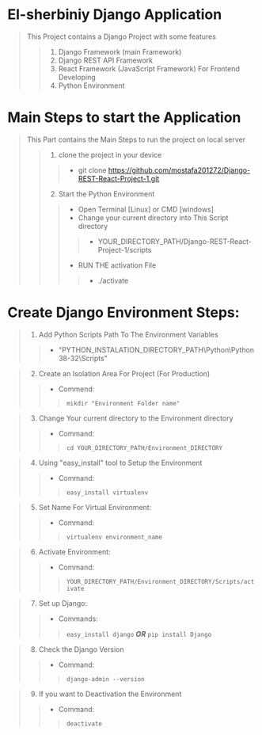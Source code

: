 # El-sherbiniy Django Application
> This Project contains a Django Project with some features
>> 1. Django Framework (main Framework)
>> 2. Django REST API Framework
>> 3. React Framework (JavaScript Framework) For Frontend Developing
>> 4. Python Environment

# Main Steps to start the Application
> This Part contains the Main Steps to run the project on local server
>> 1. clone the project in your device
>>> - git clone https://github.com/mostafa201272/Django-REST-React-Project-1.git
>> 2. Start the Python Environment
>>> - Open Terminal [Linux] or CMD [windows]
>>> - Change your current directory into This Script directory
>>>> - YOUR_DIRECTORY_PATH/Django-REST-React-Project-1/scripts
>>> - RUN THE activation File
>>>> - ./activate


# Create Django Environment Steps:
> 1. Add Python Scripts Path To The Environment Variables
>> * "PYTHON_INSTALATION_DIRECTORY_PATH\Python\Python38-32\Scripts"

> 2. Create an Isolation Area For Project (For Production)
>> * Commend:
>>>	`mikdir "Environment Folder name"`

> 3. Change Your current directory to the Environment directory
>> * Command:
>>> `cd YOUR_DIRECTORY_PATH/Environment_DIRECTORY`

> 4. Using "easy_install" tool to Setup the Environment
>> * Command:
>>> `easy_install virtualenv`

> 5. Set Name For Virtual Environment:
>> * Command:
>>> `virtualenv environment_name`

> 6. Activate Environment:
>> * Command:
>>> `YOUR_DIRECTORY_PATH/Environment_DIRECTORY/Scripts/activate`

> 7. Set up Django:
>> * Commands:
>>> `easy_install django`
>>> ***OR***
>>> `pip install Django`

> 8. Check the Django Version
>> * Command:
>>> `django-admin --version`

> 9. If you want to Deactivation the Environment
>> * Command:
>>> `deactivate`
